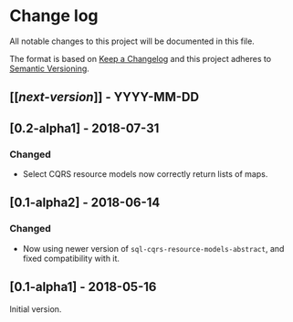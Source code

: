 # Change log
All notable changes to this project will be documented in this file.

The format is based on [Keep a Changelog](http://keepachangelog.com/)
and this project adheres to [Semantic Versioning](http://semver.org/).

## [[*next-version*]] - YYYY-MM-DD

## [0.2-alpha1] - 2018-07-31
### Changed
- Select CQRS resource models now correctly return lists of maps.

## [0.1-alpha2] - 2018-06-14
### Changed
- Now using newer version of `sql-cqrs-resource-models-abstract`, and fixed compatibility with it.

## [0.1-alpha1] - 2018-05-16
Initial version.
